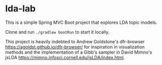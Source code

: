 # lda-lab

This is a simple Spring MVC Boot project that explores LDA topic models.

Clone and run `./gradlew bootRun` to start it locally.

This project is heavily indebted to Andrew Goldstone's dfr-browser https://agoldst.github.io/dfr-browser/ for inspiration in visualization methods and the implementation of a Gibb's sampler in David Mimno's jsLDA 
https://mimno.infosci.cornell.edu/jsLDA/index.html.
